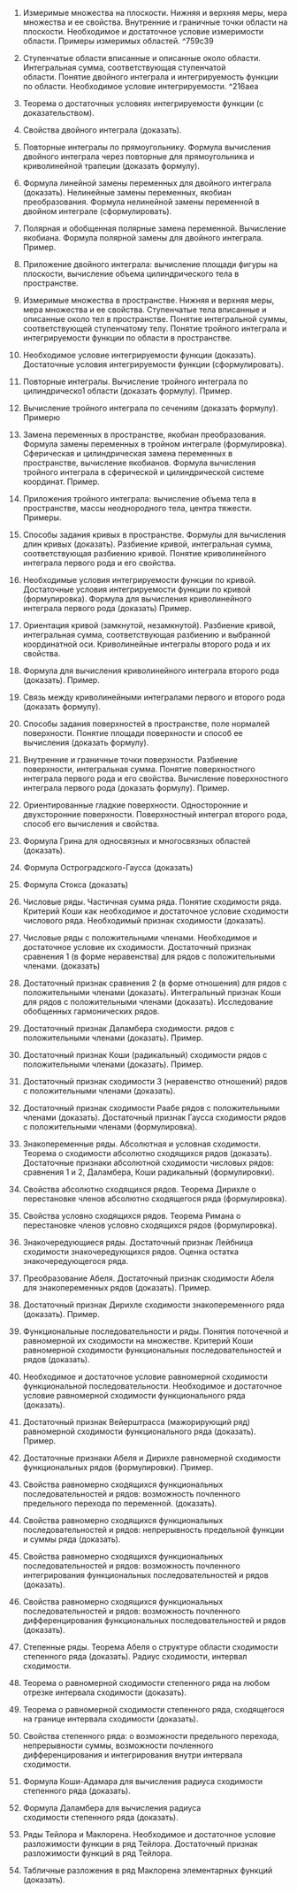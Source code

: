 1. Измеримые множества на плоскости. Нижняя и верхняя меры, мера множества и ее свойства. Внутренние и граничные точки области на плоскости. Необходимое и достаточное условие измеримости области. Примеры измеримых областей.
 ^759c39
2. Ступенчатые области вписанные и описанные около области. Интегральная сумма, соответствующая ступенчатой области. Понятие двойного интеграла и интегрируемость функции по области. Необходимое условие интегрируемости.
 ^216aea
3. Теорема о достаточных условиях интегрируемости функции (с доказательством).

4. Свойства двойного интеграла (доказать).

5. Повторные интегралы по прямоугольнику. Формула вычисления двойного интеграла через повторные для прямоугольника и криволинейной трапеции (доказать формулу).

6. Формула линейной замены переменных для двойного интеграла (доказать). Нелинейные замены переменных, якобиан преобразования. Формула нелинейной замены переменной в двойном интеграле (сформулировать).

7. Полярная и обобщенная полярные замена переменной. Вычисление якобиана. Формула полярной замены для двойного интеграла. Пример. 

8. Приложение двойного интеграла: вычисление площади фигуры на плоскости, вычисление объема цилиндрического тела в пространстве.

9. Измеримые множества в пространстве. Нижняя и верхняя меры, мера множества и ее свойства. Ступенчатые тела вписанные и описанные около тел в пространстве. Понятие интегральной суммы, соответствующей ступенчатому телу. Понятие тройного интеграла и интегрируемости функции по области в пространстве.

10. Необходимое условие интегрируемости функции (доказать). Достаточные условия интегрируемости функции (сформулировать).

11. Повторные интегралы. Вычисление тройного интеграла по цилиндрическо1 области (доказать формулу). Пример.

12. Вычисление тройного интеграла по сечениям (доказать формулу). Примерю

13. Замена переменных в пространстве, якобиан преобразования. Формула замены переменных в тройном интеграле (формулировка). Сферическая и цилиндрическая замена переменных в пространстве, вычисление якобианов. Формула вычисления тройного интеграла в сферической и цилиндрической системе координат. Пример.

14. Приложения тройного интеграла: вычисление объема тела в пространстве, массы неоднородного тела, центра тяжести. Примеры.

15. Способы задания кривых в пространстве. Формулы для вычисления длин кривых (доказать). Разбиение кривой, интегральная сумма, соответствующая разбиению кривой. Понятие криволинейного интеграла первого рода и его свойства. 

16. Необходимые условия интегрируемости функции по кривой. Достаточные условия интегрируемости функции по кривой (формулировка). Формула для вычисления криволинейного интеграла первого рода (доказать) Пример.

17. Ориентация кривой (замкнутой, незамкнутой). Разбиение кривой, интегральная сумма, соответствующая разбиению и выбранной координатной оси. Криволинейные интегралы второго рода и их свойства.

18. Формула для вычисления криволинейного интеграла второго рода (доказать). Пример.

19. Связь между криволинейными интегралами первого и второго рода (доказать формулу).

20. Способы задания поверхностей в пространстве, поле нормалей поверхности. Понятие площади поверхности и способ ее вычисления (доказать формулу).

21. Внутренние и граничные точки поверхности. Разбиение поверхности, интегральная сумма. Понятие поверхностного интеграла первого рода и его свойства. Вычисление поверхностного интеграла первого рода (доказать формулу). Пример.

22. Ориентированные гладкие поверхности. Односторонние и двухсторонние поверхности. Поверхностный интеграл второго рода, способ его вычисления и свойства.

23. Формула Грина для односвязных и многосвязных областей (доказать).

24. Формула Остроградского-Гаусса (доказать)

25. Формула Стокса (доказать)

26. Числовые ряды. Частичная сумма ряда. Понятие сходимости ряда. Критерий Коши как необходимое и достаточное условие сходимости числового ряда. Необходимый признак сходимости (доказать).

27. Числовые ряды с положительными членами. Необходимое и достаточное условие их сходимости. Достаточный признак сравнения 1 (в форме неравенства) для рядов с положительными членами. (доказать)

28. Достаточный признак сравнения 2 (в форме отношения) для рядов с положительными членами (доказать). Интегральный признак Коши для рядов с положительными членами (доказать). Исследование обобщенных гармонических рядов.

29. Достаточный признак Даламбера сходимости. рядов с положительными членами (доказать). Пример. 

30. Достаточный признак Коши (радикальный) сходимости рядов с положительными членами (доказать). Пример.

31. Достаточный признак сходимости 3 (неравенство отношений) рядов с положительными членами (доказать).

32. Достаточный признак сходимости Раабе рядов с положительными членами (доказать). Достаточный признак Гаусса сходимости рядов с положительными членами (формулировка).

33. Знакопеременные ряды. Абсолютная и условная сходимости. Теорема о сходимости абсолютно сходящихся рядов (доказать). Достаточные признаки абсолютной сходимости числовых рядов: сравнения 1 и 2, Даламбера, Коши радикальный (формулировки).

34. Свойства абсолютно сходящихся рядов. Теорема Дирихле о перестановке членов абсолютно сходящегося ряда (формулировка).

35. Свойства условно сходящихся рядов. Теорема Римана о перестановке членов условно сходящихся рядов (формулировка).

36. Знакочередующиеся ряды. Достаточный признак Лейбница сходимости знакочередующихся рядов. Оценка остатка знакочередующегося ряда. 

37. Преобразование Абеля. Достаточный признак сходимости Абеля для знакопеременных рядов (доказать). Пример.

38. Достаточный признак Дирихле сходимости знакопеременного ряда (доказать). Пример.

39. Функциональные последовательности и ряды. Понятия поточечной и равномерной их сходимости на множестве. Критерий Коши равномерной сходимости функциональных последовательностей и рядов (доказать).

40. Необходимое и достаточное условие равномерной сходимости функциональной последовательности. Необходимое и достаточное условие равномерной сходимости функционального ряда (доказать).

41. Достаточный признак Вейерштрасса (мажорирующий ряд) равномерной сходимости функционального ряда (доказать). Пример.

42. Достаточные признаки Абеля и Дирихле равномерной сходимости функциональных рядов (формулировки). Пример.

43. Свойства равномерно сходящихся функциональных последовательностей и рядов: возможность почленного предельного перехода по переменной. (доказать).

44. Свойства равномерно сходящихся функциональных последовательностей и рядов: непрерывность предельной функции и суммы ряда (доказать).

45. Свойства равномерно сходящихся функциональных последовательностей и рядов: возможность почленного интегрирования функциональных последовательностей и рядов (доказать).

46. Свойства равномерно сходящихся функциональных последовательностей и рядов: возможность почленного дифференцирования функциональных последовательностей и рядов (доказать).

47. Степенные ряды. Теорема Абеля о структуре области сходимости степенного ряда (доказать). Радиус сходимости, интервал сходимости.

48. Теорема о равномерной сходимости степенного ряда на любом отрезке интервала сходимости (доказать).

49. Теорема о равномерной сходимости степенного ряда, сходящегося на границе интервала сходимости (доказать).

50. Свойства степенного ряда: о возможности предельного перехода, непрерывности суммы, возможности почленного дифференцирования и интегрирования внутри интервала сходимости.

51. Формула Коши-Адамара для вычисления радиуса сходимости степенного ряда (доказать).

52. Формула Даламбера для вычисления радиуса сходимости степенного ряда (доказать).

53. Ряды Тейлора и Маклорена. Необходимое и достаточное условие разложимости функции в ряд Тейлора. Достаточный признак разложимости функций в ряд Тейлора.

54. Табличные разложения в ряд Маклорена элементарных функций (доказать).